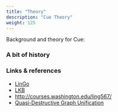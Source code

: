```yaml
---
title: "Theory"
description: "Cue Theory"
weight: 125
---
```


Background and theory for Cue:


### A bit of history


### Links & references

- [LinGo](https://www-csli.stanford.edu/groups/lingo-project)
- [LKB](http://moin.delph-in.net/LkbInstallation)
- http://courses.washington.edu/ling567/
- [Quasi-Destructive Graph Unification](https://dl.acm.org/doi/pdf/10.3115/981344.981385)
